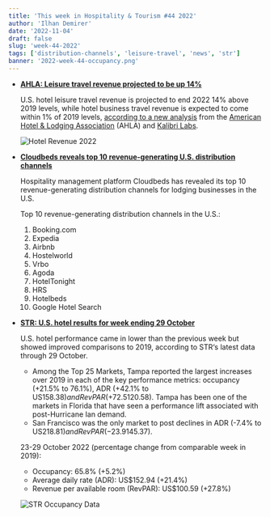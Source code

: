 ```yaml
---
title: 'This week in Hospitality & Tourism #44 2022'
author: 'Ilhan Demirer'
date: '2022-11-04'
draft: false
slug: 'week-44-2022'
tags: ['distribution-channels', 'leisure-travel', 'news', 'str']
banner: '2022-week-44-occupancy.png'
---
```


- **[AHLA: Leisure travel revenue projected to be up 14%](https://hotelbusiness.com/2022-hotel-leisure-travel-revenue-projected-to-be-up-14-over-pre-pandemic-levels)**

  U.S. hotel leisure travel revenue is projected to end 2022 14% above 2019 levels, while hotel business travel revenue is expected to come within 1% of 2019 levels, [according to a new analysis](https://www.ahla.com/sites/default/files/KALIBRI%20TOP%2050%20CITIES%20BUSINESS%20LEISURE%2010.14.22.pdf) from the [American Hotel & Lodging Association](https://www.ahla.com/) (AHLA) and [Kalibri Labs](https://www.kalibrilabs.com/).

  ![Hotel Revenue 2022](/images/blogimages/2022-week-44-hotel-revenue.png)

- **[Cloudbeds reveals top 10 revenue-generating U.S. distribution channels](https://hotelbusiness.com/cloudbeds-reveals-top-10-revenue-generating-u-s-distribution-channels)**

  Hospitality management platform Cloudbeds has revealed its top 10 revenue-generating distribution channels for lodging businesses in the U.S.

  Top 10 revenue-generating distribution channels in the U.S.:

  1. Booking.com
  2. Expedia
  3. Airbnb
  4. Hostelworld
  5. Vrbo
  6. Agoda
  7. HotelTonight
  8. HRS
  9. Hotelbeds
  10. Google Hotel Search

- **[STR: U.S. hotel results for week ending 29 October](https://str.com/press-release/str-us-hotel-results-week-ending-29-october)**

  U.S. hotel performance came in lower than the previous week but showed improved comparisons to 2019, according to STR‘s latest data through 29 October.

  - Among the Top 25 Markets, Tampa reported the largest increases over 2019 in each of the key performance metrics: occupancy (+21.5% to 76.1%), ADR (+42.1% to US$158.38) and RevPAR (+72.5% to US$120.58). Tampa has been one of the markets in Florida that have seen a performance lift associated with post-Hurricane Ian demand.
  - San Francisco was the only market to post declines in ADR (-7.4% to US$218.81) and RevPAR (-23.9% to US$145.37).

  23-29 October 2022 (percentage change from comparable week in 2019):

  - Occupancy: 65.8% (+5.2%)
  - Average daily rate (ADR): US$152.94 (+21.4%)
  - Revenue per available room (RevPAR): US$100.59 (+27.8%)

  ![STR Occupancy Data](/images/blogimages/2022-week-44-occupancy.png)
